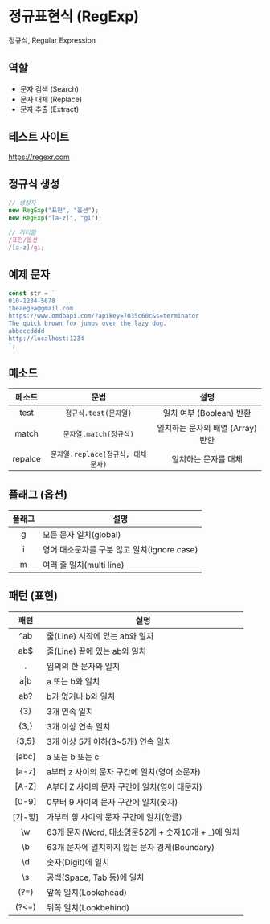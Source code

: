 # 정규표현식 (RegExp)

정규식, Regular Expression

## 역할

- 문자 검색 (Search)
- 문자 대체 (Replace)
- 문자 추출 (Extract)

## 테스트 사이트

https://regexr.com

## 정규식 생성

```js
// 생성자
new RegExp("표현", "옵션");
new RegExp("[a-z]", "gi");

// 리터럴
/표현/옵션
/[a-z]/gi;
```

## 예제 문자

```js
const str = `
010-1234-5678
theaegea@gmail.com
https://www.omdbapi.com/?apikey=7035c60c&s=terminator
The quick brown fox jumps over the lazy dog.
abbcccdddd
http://localhost:1234
`;
```

## 메소드

| 메소드  |                문법                |               설명                |
| :-----: | :--------------------------------: | :-------------------------------: |
|  test   |       `정규식.test(문자열)`        |     일치 여부 (Boolean) 반환      |
|  match  |       `문자열.match(정규식)`       | 일치하는 문자의 배열 (Array) 반환 |
| repalce | `문자열.replace(정규식, 대체문자)` |       일치하는 문자를 대체        |

## 플래그 (옵션)

| 플래그 | 설명                                        |
| :----: | ------------------------------------------- |
|   g    | 모든 문자 일치(global)                      |
|   i    | 영어 대소문자를 구분 않고 일치(ignore case) |
|   m    | 여러 줄 일치(multi line)                    |

## 패턴 (표현)

|    패턴    | 설명                                                 |
| :--------: | ---------------------------------------------------- |
|    ^ab     | 줄(Line) 시작에 있는 ab와 일치                       |
|    ab$     | 줄(Line) 끝에 있는 ab와 일치                         |
|     .      | 임의의 한 문자와 일치                                |
| a&verbar;b | a 또는 b와 일치                                      |
|    ab?     | b가 없거나 b와 일치                                  |
|    {3}     | 3개 연속 일치                                        |
|    {3,}    | 3개 이상 연속 일치                                   |
|   {3,5}    | 3개 이상 5개 이하(3~5개) 연속 일치                   |
|   [abc]    | a 또는 b 또는 c                                      |
|   [a-z]    | a부터 z 사이의 문자 구간에 일치(영어 소문자)         |
|   [A-Z]    | A부터 Z 사이의 문자 구간에 일치(영어 대문자)         |
|   [0-9]    | 0부터 9 사이의 문자 구간에 일치(숫자)                |
|  [가-힣]   | 가부터 힣 사이의 문자 구간에 일치(한글)              |
|     \w     | 63개 문자(Word, 대소영문52개 + 숫자10개 + \_)에 일치 |
|     \b     | 63개 문자에 일치하지 않는 문자 경게(Boundary)        |
|     \d     | 숫자(Digit)에 일치                                   |
|     \s     | 공백(Space, Tab 등)에 일치                           |
|    (?=)    | 앞쪽 일치(Lookahead)                                 |
|   (?<=)    | 뒤쪽 일치(Lookbehind)                                |
